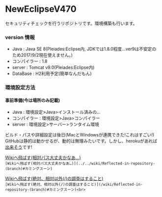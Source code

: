 # NewEclipseV470
セキュリティチェックを行うリポジトリです。環境構築も行います。

### version 情報
- Java : Java SE 8(Pleiades:Eclipse内, JDKでは1.8.0程度...ver9は不安定のため2017/9/2現在使えません。)
- コンパイラー : 1.8
- server : Tomcat v9.0(Pleiades:Eclipse内)
- DataBase : H2利用予定(簡単なんだもん)

### 環境設定方法
#### 事前準備(今は場所のみ記載)
- Java : 環境設定>Java>インストール済みの…
- コンパイラー : 環境設定>Java>コンパイラー
- server : 環境設定>サーバー>ランタイム環境

ビルド・パスや詳細設定は後日(MacとWindowsが連携できた!これはすごい!)<br>
GitHubは静的は動かせるが、動的は無理みたいです。しかし、herokuがあれば[出来そう](https://doublepractice.herokuapp.com)です!

[Wikiへ飛ばす(相対パス大丈夫かなあ…)](../../wiki/Reflected-in-repository-(branch)#カミングスーン)<br>
`[Wikiへ飛ばす(相対パス大丈夫かなあ…)](../../wiki/Reflected-in-repository-(branch)#カミングスーン)`

[Wikiへ飛ばす(絶対、相対以外(/)の調査はすること)](/wiki/Reflected-in-repository-(branch)#カミングスーン)<br>
`[Wikiへ飛ばす(絶対、相対以外(/)の調査はすること)](/wiki/Reflected-in-repository-(branch)#カミングスーン)<br>`





